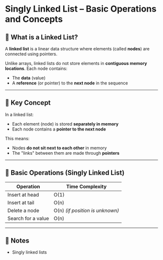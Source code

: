 # Singly Linked List – Basic Operations and Concepts

## 🧠 What is a Linked List?

A **linked list** is a linear data structure where elements (called **nodes**) are connected using pointers.

Unlike arrays, linked lists do not store elements in **contiguous memory locations**. Each node contains:

- The **data** (value)
- A **reference** (or pointer) to the **next node** in the sequence

---

## 🧠 Key Concept

In a linked list:

- Each element (node) is stored **separately in memory**
- Each node contains a **pointer to the next node**

This means:

- Nodes **do not sit next to each other** in memory
- The "links" between them are made through **pointers**

---

## 🔧 Basic Operations (Singly Linked List)

| Operation           | Time Complexity |
|---------------------|-----------------|
| Insert at head      | O(1)            |
| Insert at tail      | O(n)            |
| Delete a node       | O(n) *(if position is unknown)* |
| Search for a value  | O(n)            |

---

## 📌 Notes

- Singly linked lists
